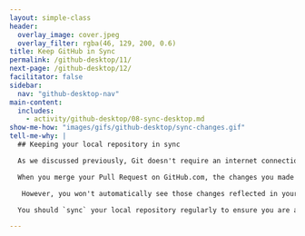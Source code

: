 ```yaml
---
layout: simple-class
header:
  overlay_image: cover.jpeg
  overlay_filter: rgba(46, 129, 200, 0.6)
title: Keep GitHub in Sync
permalink: /github-desktop/11/
next-page: /github-desktop/12/
facilitator: false
sidebar:
  nav: "github-desktop-nav"
main-content:
  includes:
    - activity/github-desktop/08-sync-desktop.md
show-me-how: "images/gifs/github-desktop/sync-changes.gif"
tell-me-why: |
  ## Keeping your local repository in sync

  As we discussed previously, Git doesn't require an internet connection which means it doesn't communicate with remote repositories unless explicitly instructed to do so.

  When you merge your Pull Request on GitHub.com, the changes you made locally are merged into the `master` branch on the _remote_ repository on GitHub.

   However, you won't automatically see those changes reflected in your local copy until you do another sync.

  You should `sync` your local repository regularly to ensure you are always working with the most recent copies of the files in the repository.

---
```

